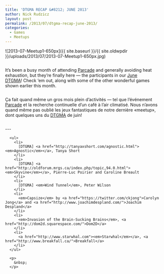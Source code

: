 ```yaml
---
title: 'DTGMA RECAP &#8212; JUNE 2013'
author: Nick Rudzicz
layout: post
permalink: /2013/07/dtgma-recap-june-2013/
categories:
  - Games
  - Meetups
---
```

![2013-07-Meetup1-650px]({{ site.baseurl }}/{{ site.oldwpdir }}/uploads/2013/07/2013-07-Meetup1-650px.jpg)

<div class="large-6 columns ">
  <p>
    It&#8217;s been a busy month of attending <a href="https://www.facebook.com/events/485016204923131/">Parcade</a> and generally avoiding heat exhaustion, but they&#8217;re finally here &#8212; the participants in our <a href="http://oldforum.mrgs.ca/index.php/topic,91.0.html">June DTGMA</a>! Check &#8216;em out, along with some of the other wonderful games shown earlier this month.
  </p>
  
  <p>
    </div><div class="large-6 columns ">
      <p>
        &Ccedil;a fait quand m&ecirc;me un gros mois plein d&#8217;activit&eacute;s &#8212; tel que l&#8217;&eacute;v&eacute;nement <a href="https://www.facebook.com/events/485016204923131/">Parcade</a> et la recherche continuelle d&#8217;un caf&eacute; &agrave; l&#8217;air climatis&eacute;. Nous n&#8217;avons quand m&ecirc;me pas oubli&eacute; les jeux fantastiques de notre derni&egrave;re &laquo;meetup&raquo;, dont quelques uns du <a href="http://oldforum.mrgs.ca/index.php/topic,91.0.html">DTGMA</a> de juin!<br /> </div>
      </p>
---
      
      <ul>
        <li>
          [DTGMA] <a href="http://tanyaxshort.com/agnostic.html"><em>Agnostic</em></a>, Tanya Short
        </li>
        <li>
          [DTGMA] <a href="http://oldforum.mrgs.ca/index.php/topic,94.0.html"><em>Skyvine</em></a>, Pierre-Luc Poirier and Caroline Breault
        </li>
        <li>
          [DTGMA] <em>Wind Tunnel</em>, Peter Wilson
        </li>
        <li>
          <em>Capsize</em> by <a href="https://twitter.com/ckjong">Carolyn Jong</a> and <a href="http://www.joachimdespland.com/">Joachim Despland</a>
        </li>
        <li>
          <em>Invasion of the Brain-Sucking Brains</em>, <a href="http://dom2d.squarespace.com/">Dom2D</a>
        </li>
        <li>
          <a href="http://www.starwhal.com"><em>Starwhal</em></a>, <a href="http://www.breakfall.ca/">Breakfall</a>
        </li>
      </ul>
      
      <p>
        &nbsp;
      </p>